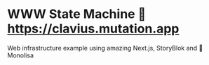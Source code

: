 # WWW State Machine 🎰 https://clavius.mutation.app

Web infrastructure example using amazing Next.js, StoryBlok and 🎨  Monolisa  

